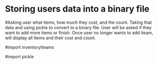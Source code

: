 # Storing users data into a binary file

#Asking user what items, how much they cost, and the count. Taking that data and using pickle to convert to a binary file.
User will be asked if they want to add more items or finish. Once user no longer wants to add iteam, will display all items and their cost and count. 

#import inventoryIteams

#import pickle

